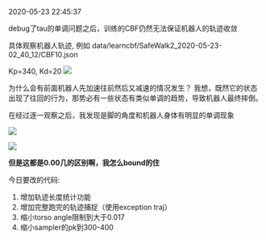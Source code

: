 2020-05-23 22:45:37

debug了tau的单调问题之后，训练的CBF仍然无法保证机器人的轨迹收敛

具体观察机器人轨迹, 例如
data/learncbf/SafeWalk2_2020-05-23-02_40_12/CBF10.json

Kp=340, Kd=20
![](pics/2020-05-23-22-47-06.png)

为什么会有前面机器人先加速往前然后又减速的情况发生？
我想，既然它的状态出现了往回的行为，那势必有一些状态有类似单调的趋势，导致机器人最终摔倒。

在经过逐一观察之后，我发现是脚的角度和机器人身体有明显的单调现象

![](pics/2020-05-23-22-54-27.png)

![](pics/2020-05-23-22-54-55.png)

**但是这都是0.00几的区别啊，我怎么bound的住**

今日要改的代码:
1. 增加轨迹长度统计功能
2. 增加完整跑完的轨迹捕捉（使用exception traj）
3. 缩小torso angle限制到大于0.017
4. 缩小sampler的pk到300-400
